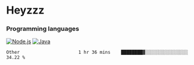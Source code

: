 # Heyzzz  

### Programming languages  

[![Node.js](https://img.shields.io/badge/-Node.js-262626?style=for-the-badge)](https://nodejs.org)
[![Java](https://img.shields.io/badge/-Java-262626?style=for-the-badge)](https://java.com)

<!--START_SECTION:waka-->

```text
Other                      1 hr 36 mins    ████████▓░░░░░░░░░░░░░░░░   34.22 %
```

<!--END_SECTION:waka-->
